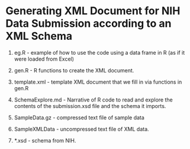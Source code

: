 # Generating XML Document for NIH Data Submission according to an XML Schema


1. eg.R - example of how to use the code using a data frame in R (as if it were loaded from Excel)
1. gen.R  - R functions to create the XML document.
1. template.xml - template XML document that we fill in via functions in gen.R
1. SchemaExplore.md - Narrative of R code to read and explore the contents of the submission.xsd
    file and the schema it imports.
	
1. SampleData.gz - compressed text file of sample data	
1. SampleXMLData - uncompressed text file of XML data.

1. *.xsd - schema from NIH.
